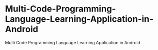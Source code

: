 # Multi-Code-Programming-Language-Learning-Application-in-Android
Multi Code Programming Language Learning Application in Android
